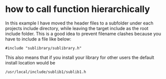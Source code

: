 # how to call function hierarchically

In this example I have moved the header files to a subfolder under each projects include directory, while leaving the target include as the root include folder. This is a good idea to prevent filename clashes because you have to include a file like below:
~~~
#include "sublibrary/sublibrary.h"
~~~

This also means that if you install your library for other users the default install location would be 
~~~
/usr/local/include/sublib1/sublib1.h
~~~